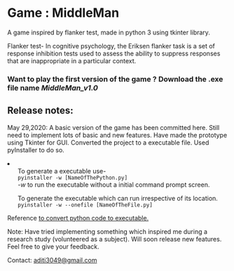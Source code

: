 <html>
<head>
<meta name="google-site-verification" content="y9w7d9GH1y7qn5LPpB2L36LSFh1xGxcg4k542inOuoM" />
 </head>
 
 <body>
<h1>Game : MiddleMan</h1>
A game inspired by flanker test, made in python 3 using tkinter library.

Flanker test- In cognitive psychology, the Eriksen flanker task is a set of response inhibition tests used to assess the ability to suppress responses that are inappropriate in a particular context.

<h3>Want to play the first version of the game ? Download the .exe file name <i>MiddleMan_v1.0</i> </h3>

<h2>Release notes:</h2>

May 29,2020: A basic version of the game has been committed here. Still need to implement lots of basic and new features. Have made the prototype using Tkinter for GUI.
Converted the project to a executable file. Used pyInstaller to do so.
<li><ul>
To generate a executable use-<br><code>pyinstaller -w [NameOfThePython.py]</code> <br> <i>-w</i> to run the executable without a initial command prompt screen.</ul>
 <ul>To generate the executable which can run irrespective of its location.<br> <code>pyinstaller -w --onefile [NameOfTheFile.py]</code></ul></li>
Reference <a href="https://youtu.be/lOIJIk_maO4">to convert python code to executable. </a><br>

<h7>Note:</h6>
Have tried implementing something which inspired me during a research study (volunteered as a subject). Will soon release new features. Feel free to give your feedback. 
<br>

<h7>Contact:</h7> aditi3049@gmail.com
</body>
</html>
